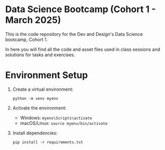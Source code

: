 # Data Science Bootcamp (Cohort 1  - March 2025)

This is the code repository for the Dev and Design's Data Science bootcamp, Cohort 1.

In here you will find all the code and asset files used in class sessions and solutions for tasks and exercises.

# Environment Setup

1. Create a virtual environment:
   ```
   python -m venv myenv
   ```

2. Activate the environment:
   - Windows: `myenv\Scripts\activate`
   - macOS/Linux: `source myenv/bin/activate`

3. Install dependencies:
   ```
   pip install -r requirements.txt
   ```